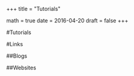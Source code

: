 +++
title = "Tutorials"

math = true
date = 2016-04-20
draft = false
+++

#Tutorials

#Links

##Blogs

##Websites